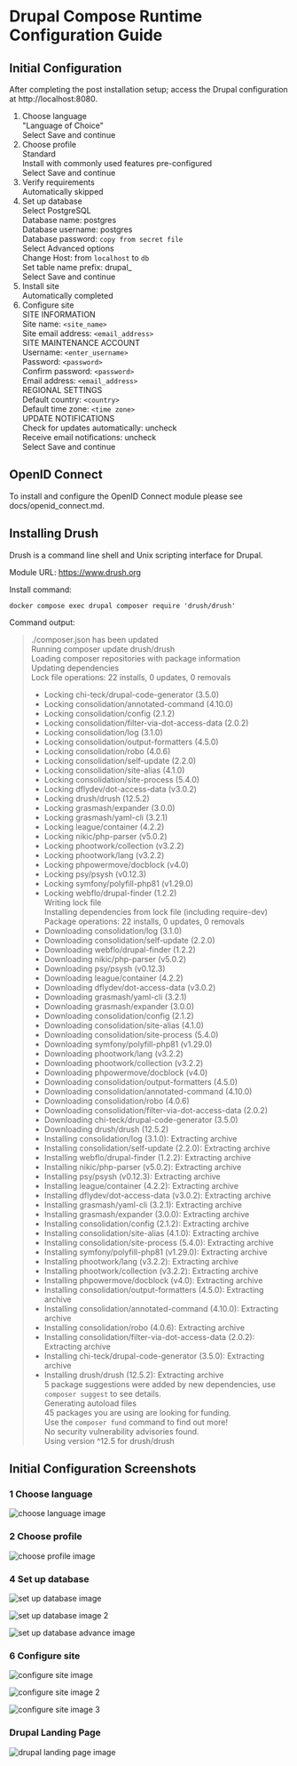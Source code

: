 # Drupal Compose Runtime Configuration Guide


## Initial Configuration


After completing the post installation setup; access the Drupal 
configuration at http://localhost:8080.


1. Choose language  
   "Language of Choice"  
   Select Save and continue  
2. Choose profile  
   Standard  
   Install with commonly used features pre-configured  
   Select Save and continue  
3. Verify requirements  
   Automatically skipped  
4. Set up database  
   Select PostgreSQL  
   Database name: postgres  
   Database username: postgres  
   Database password: `copy from secret file`  
   Select Advanced options  
   Change Host: from `localhost` to `db`  
   Set table name prefix: drupal_  
   Select Save and continue  
5. Install site  
   Automatically completed  
6. Configure site  
   SITE INFORMATION  
     Site name: `<site_name>`  
     Site email address: `<email_address>`  
   SITE MAINTENANCE ACCOUNT  
     Username: `<enter_username>`  
     Password: `<password>`  
     Confirm password: `<password>`  
     Email address: `<email_address>`  
   REGIONAL SETTINGS  
     Default country: `<country>`  
     Default time zone: `<time zone>`  
  UPDATE NOTIFICATIONS  
     Check for updates automatically: uncheck  
     Receive email notifications: uncheck  
  Select Save and continue  


## OpenID Connect


To install and configure the OpenID Connect module please see docs/openid\_connect.md.


## Installing Drush


Drush is a command line shell and Unix scripting interface for Drupal.  

Module URL: https://www.drush.org


Install command: 


    docker compose exec drupal composer require 'drush/drush'


Command output:


> 
> ./composer.json has been updated  
> Running composer update drush/drush  
> Loading composer repositories with package information  
> Updating dependencies  
> Lock file operations: 22 installs, 0 updates, 0 removals  
>   - Locking chi-teck/drupal-code-generator (3.5.0)  
>   - Locking consolidation/annotated-command (4.10.0)  
>   - Locking consolidation/config (2.1.2)  
>   - Locking consolidation/filter-via-dot-access-data (2.0.2)  
>   - Locking consolidation/log (3.1.0)  
>   - Locking consolidation/output-formatters (4.5.0)  
>   - Locking consolidation/robo (4.0.6)  
>   - Locking consolidation/self-update (2.2.0)  
>   - Locking consolidation/site-alias (4.1.0)  
>   - Locking consolidation/site-process (5.4.0)  
>   - Locking dflydev/dot-access-data (v3.0.2)  
>   - Locking drush/drush (12.5.2)  
>   - Locking grasmash/expander (3.0.0)  
>   - Locking grasmash/yaml-cli (3.2.1)  
>   - Locking league/container (4.2.2)  
>   - Locking nikic/php-parser (v5.0.2)  
>   - Locking phootwork/collection (v3.2.2)  
>   - Locking phootwork/lang (v3.2.2)  
>   - Locking phpowermove/docblock (v4.0)  
>   - Locking psy/psysh (v0.12.3)  
>   - Locking symfony/polyfill-php81 (v1.29.0)  
>   - Locking webflo/drupal-finder (1.2.2)  
> Writing lock file  
> Installing dependencies from lock file (including require-dev)  
> Package operations: 22 installs, 0 updates, 0 removals  
>   - Downloading consolidation/log (3.1.0)  
>   - Downloading consolidation/self-update (2.2.0)  
>   - Downloading webflo/drupal-finder (1.2.2)  
>   - Downloading nikic/php-parser (v5.0.2)  
>   - Downloading psy/psysh (v0.12.3)  
>   - Downloading league/container (4.2.2)  
>   - Downloading dflydev/dot-access-data (v3.0.2)  
>   - Downloading grasmash/yaml-cli (3.2.1)  
>   - Downloading grasmash/expander (3.0.0)  
>   - Downloading consolidation/config (2.1.2)  
>   - Downloading consolidation/site-alias (4.1.0)  
>   - Downloading consolidation/site-process (5.4.0)  
>   - Downloading symfony/polyfill-php81 (v1.29.0)  
>   - Downloading phootwork/lang (v3.2.2)  
>   - Downloading phootwork/collection (v3.2.2)  
>   - Downloading phpowermove/docblock (v4.0)  
>   - Downloading consolidation/output-formatters (4.5.0)  
>   - Downloading consolidation/annotated-command (4.10.0)  
>   - Downloading consolidation/robo (4.0.6)  
>   - Downloading consolidation/filter-via-dot-access-data (2.0.2)  
>   - Downloading chi-teck/drupal-code-generator (3.5.0)  
>   - Downloading drush/drush (12.5.2)  
>   - Installing consolidation/log (3.1.0): Extracting archive  
>   - Installing consolidation/self-update (2.2.0): Extracting archive  
>   - Installing webflo/drupal-finder (1.2.2): Extracting archive  
>   - Installing nikic/php-parser (v5.0.2): Extracting archive  
>   - Installing psy/psysh (v0.12.3): Extracting archive  
>   - Installing league/container (4.2.2): Extracting archive  
>   - Installing dflydev/dot-access-data (v3.0.2): Extracting archive  
>   - Installing grasmash/yaml-cli (3.2.1): Extracting archive  
>   - Installing grasmash/expander (3.0.0): Extracting archive  
>   - Installing consolidation/config (2.1.2): Extracting archive  
>   - Installing consolidation/site-alias (4.1.0): Extracting archive  
>   - Installing consolidation/site-process (5.4.0): Extracting archive  
>   - Installing symfony/polyfill-php81 (v1.29.0): Extracting archive   
>   - Installing phootwork/lang (v3.2.2): Extracting archive  
>   - Installing phootwork/collection (v3.2.2): Extracting archive  
>   - Installing phpowermove/docblock (v4.0): Extracting archive  
>   - Installing consolidation/output-formatters (4.5.0): Extracting archive  
>   - Installing consolidation/annotated-command (4.10.0): Extracting archive  
>   - Installing consolidation/robo (4.0.6): Extracting archive  
>   - Installing consolidation/filter-via-dot-access-data (2.0.2): Extracting archive  
>   - Installing chi-teck/drupal-code-generator (3.5.0): Extracting archive  
>   - Installing drush/drush (12.5.2): Extracting archive  
> 5 package suggestions were added by new dependencies, use `composer suggest` to see details.  
> Generating autoload files  
> 45 packages you are using are looking for funding.  
> Use the `composer fund` command to find out more!  
> No security vulnerability advisories found.  
> Using version ^12.5 for drush/drush  
>  


## Initial Configuration Screenshots


### 1 Choose language


![choose language image](./image/drupal_1_choose_language.png "Choose language")


### 2 Choose profile


![choose profile image](./image/drupal_2_choose_profile.png "Choose profile")


### 4 Set up database


![set up database image](./image/drupal_4_set_up_database.png "Set up database")

![set up database image 2](./image/drupal_4_set_up_database_2.png "Set up database continued")

![set up database advance image](./image/drupal_4_set_up_database_advance.png "Set up database advance options")


### 6 Configure site


![configure site image](./image/drupal_6_configure_site.png "Configure site")

![configure site image 2](./image/drupal_6_configure_site_2.png "Configure site continued")

![configure site image 3](./image/drupal_6_configure_site_3.png "Configure site continued")


### Drupal Landing Page


![drupal landing page image](./image/drupal_landing_page.png "Drupal landing page")
